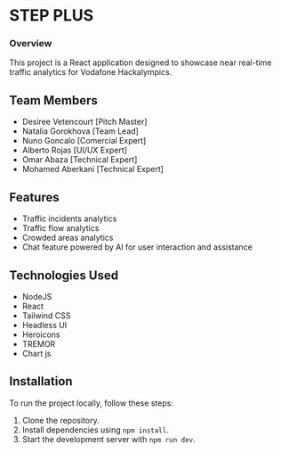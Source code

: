 # STEP PLUS
### Overview
This project is a React application designed to showcase near real-time traffic analytics for Vodafone Hackalympics.

## Team Members
- Desiree Vetencourt [Pitch Master]
- Natalia Gorokhova [Team Lead]
- Nuno Goncalo [Comercial Expert]
- Alberto Rojas [UI/UX Expert]
- Omar Abaza [Technical Expert]
- Mohamed Aberkani [Technical Expert] 

## Features
- Traffic incidents analytics
- Traffic flow analytics
- Crowded areas analytics
- Chat feature powered by AI for user interaction and assistance

## Technologies Used
- NodeJS
- React
- Tailwind CSS
- Headless UI
- Heroicons
- TREMOR
- Chart js

## Installation
To run the project locally, follow these steps:

1. Clone the repository.
2. Install dependencies using `npm install`.
3. Start the development server with `npm run dev`.
